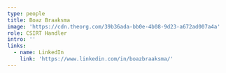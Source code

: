 ```yaml
---
type: people
title: Boaz Braaksma
image: 'https://cdn.theorg.com/39b36ada-bb0e-4b08-9d23-a672ad007a4a'
role: CSIRT Handler
intro: ''
links:
  - name: LinkedIn
    link: 'https://www.linkedin.com/in/boazbraaksma/'
---
```


